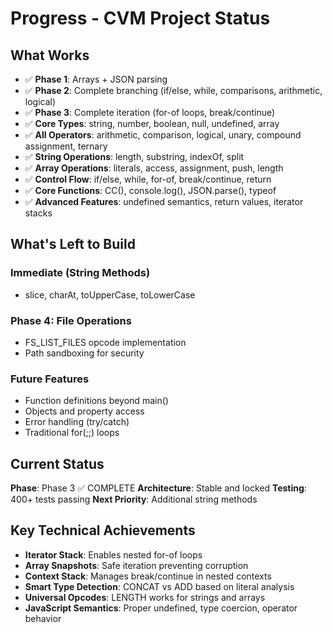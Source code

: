# Progress - CVM Project Status

## What Works
- ✅ **Phase 1**: Arrays + JSON parsing
- ✅ **Phase 2**: Complete branching (if/else, while, comparisons, arithmetic, logical)
- ✅ **Phase 3**: Complete iteration (for-of loops, break/continue)
- ✅ **Core Types**: string, number, boolean, null, undefined, array
- ✅ **All Operators**: arithmetic, comparison, logical, unary, compound assignment, ternary
- ✅ **String Operations**: length, substring, indexOf, split  
- ✅ **Array Operations**: literals, access, assignment, push, length
- ✅ **Control Flow**: if/else, while, for-of, break/continue, return
- ✅ **Core Functions**: CC(), console.log(), JSON.parse(), typeof
- ✅ **Advanced Features**: undefined semantics, return values, iterator stacks

## What's Left to Build

### Immediate (String Methods)
- slice, charAt, toUpperCase, toLowerCase

### Phase 4: File Operations  
- FS_LIST_FILES opcode implementation
- Path sandboxing for security

### Future Features
- Function definitions beyond main()
- Objects and property access
- Error handling (try/catch)
- Traditional for(;;) loops

## Current Status
**Phase**: Phase 3 ✅ COMPLETE
**Architecture**: Stable and locked
**Testing**: 400+ tests passing
**Next Priority**: Additional string methods

## Key Technical Achievements
- **Iterator Stack**: Enables nested for-of loops
- **Array Snapshots**: Safe iteration preventing corruption  
- **Context Stack**: Manages break/continue in nested contexts
- **Smart Type Detection**: CONCAT vs ADD based on literal analysis
- **Universal Opcodes**: LENGTH works for strings and arrays
- **JavaScript Semantics**: Proper undefined, type coercion, operator behavior